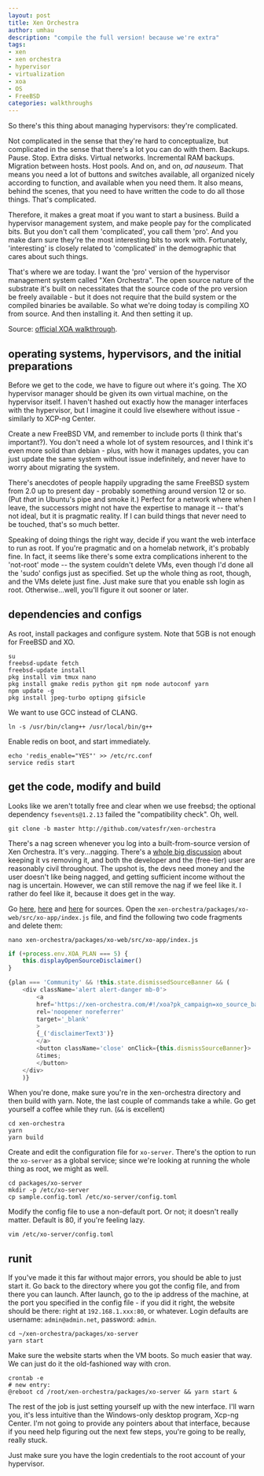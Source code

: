 ```yaml
---
layout: post
title: Xen Orchestra
author: umhau
description: "compile the full version! because we're extra"
tags: 
- xen
- xen orchestra
- hypervisor
- virtualization
- xoa
- OS
- FreeBSD
categories: walkthroughs
---
```


So there's this thing about managing hypervisors: they're complicated. 

Not complicated in the sense that they're hard to conceptualize, but complicated in the sense that there's a lot you can do with them. Backups. Pause. Stop. Extra disks. Virtual networks. Incremental RAM backups. Migration between hosts. Host pools. And on, and on, _ad nauseum_. That means you need a lot of buttons and switches available, all organized nicely according to function, and available when you need them. It also means, behind the scenes, that you need to have written the code to do all those things. That's complicated.

Therefore, it makes a great moat if you want to start a business. Build a hypervisor management system, and make people pay for the complicated bits. But you don't call them 'complicated', you call them 'pro'. And you make darn sure they're the most interesting bits to work with. Fortunately, 'interesting' is closely related to 'complicated' in the demographic that cares about such things. 

That's where we are today. I want the 'pro' version of the hypervisor management system called "Xen Orchestra". The open source nature of the substrate it's built on necessitates that the source code of the pro version be freely available - but it does not require that the build system or the compiled binaries be available. So what we're doing today is compiling XO from source. And then installing it. And then setting it up.

Source: [official XOA walkthrough](https://xen-orchestra.com/docs/installation.html#freebsd).

operating systems, hypervisors, and the initial preparations
------------------------------------------------------------

Before we get to the code, we have to figure out where it's going. The XO hypervisor manager should be given its own virtual machine, on the hypervisor itself. I haven't hashed out exactly how the manager interfaces with the hypervisor, but I imagine it could live elsewhere without issue - similarly to XCP-ng Center. 

Create a new FreeBSD VM, and remember to include ports (I think that's important?). You don't need a whole lot of system resources, and I think it's even more solid than debian - plus, with how it manages updates, you can just update the same system without issue indefinitely, and never have to worry about migrating the system. 

There's anecdotes of people happily upgrading the same FreeBSD system from 2.0 up to present day - probably something around version 12 or so. (Put _that_ in Ubuntu's pipe and smoke it.) Perfect for a network where when I leave, the successors might not have the expertise to manage it -- that's not ideal, but it is pragmatic reality. If I can build things that never need to be touched, that's so much better.

Speaking of doing things the right way, decide if you want the web interface to run as root. If you're pragmatic and on a homelab network, it's probably fine. In fact, it seems like there's some extra complications inherent to the 'not-root' mode -- the system couldn't delete VMs, even though I'd done all the 'sudo' configs just as specified. Set up the whole thing as root, though, and the VMs delete just fine.  Just make sure that you enable ssh login as root. Otherwise...well, you'll figure it out sooner or later.

dependencies and configs
------------------------

As root, install packages and configure system. Note that 5GB is not enough for FreeBSD and XO.

```Shell
su
freebsd-update fetch
freebsd-update install
pkg install vim tmux nano
pkg install gmake redis python git npm node autoconf yarn
npm update -g
pkg install jpeg-turbo optipng gifsicle
```

We want to use GCC instead of CLANG.

```Shell
ln -s /usr/bin/clang++ /usr/local/bin/g++
```

Enable redis on boot, and start immediately.
```Shell
echo 'redis_enable="YES"' >> /etc/rc.conf
service redis start
```

get the code, modify and build
------------------------------

Looks like we aren't totally free and clear when we use freebsd; the optional dependency `fsevents@1.2.13` failed the "compatibility check". Oh, well.  

```Shell
git clone -b master http://github.com/vatesfr/xen-orchestra
```

There's a nag screen whenever you log into a built-from-source version of Xen Orchestra. It's very...nagging.  There's a [whole big discussion](https://xcp-ng.org/forum/topic/1815/nag-screens/30) about keeping it vs removing it, and both the developer and the (free-tier) user are reasonably civil throughout.  The upshot is, the devs need money and the user doesn't like being nagged, and getting sufficient income without the nag is uncertain.  However, we can still remove the nag if we feel like it. I rather do feel like it, because it does get in the way.

Go [here](https://github.com/vatesfr/xen-orchestra/issues/4175#issuecomment-488320434), [here](https://github.com/FoxieHazmat/xenorchestraSourceBannerFix/issues/1) and [here](https://github.com/megabert/xenorchestraSourceBannerFix) for sources. Open the `xen-orchestra/packages/xo-web/src/xo-app/index.js` file, and find the following two code fragments and delete them:

```Shell
nano xen-orchestra/packages/xo-web/src/xo-app/index.js
```

```JavaScript
if (+process.env.XOA_PLAN === 5) {
    this.displayOpenSourceDisclaimer()
}
```

```JavaScript
{plan === 'Community' && !this.state.dismissedSourceBanner && (
    <div className='alert alert-danger mb-0'>
        <a
        href='https://xen-orchestra.com/#!/xoa?pk_campaign=xo_source_banner'
        rel='noopener noreferrer'
        target='_blank'
        >
        {_('disclaimerText3')}
        </a>
        <button className='close' onClick={this.dismissSourceBanner}>
        &times;
        </button>
    </div>
    )}
```

When you're done, make sure you're in the xen-orchestra directory and then build with yarn. Note, the last couple of commands take a while. Go get yourself a coffee while they run. (`&&` is excellent)

```Shell
cd xen-orchestra
yarn
yarn build
```

Create and edit the configuration file for `xo-server`. There's the option to run the `xo-server` as a global service; since we're looking at running the whole thing as root, we might as well. 

```Shell
cd packages/xo-server
mkdir -p /etc/xo-server
cp sample.config.toml /etc/xo-server/config.toml
```

Modify the config file to use a non-default port. Or not; it doesn't really matter. Default is 80, if you're feeling lazy.

```Shell
vim /etc/xo-server/config.toml
```

<!-- The line you're looking for is super simple. But the default is fine.

```Shell
port = 80
``` -->

runit
-----

If you've made it this far without major errors, you should be able to just start it. Go back to the directory where you got the config file, and from there you can launch.  After launch, go to the ip address of the machine, at the port you specified in the config file - if you did it right, the website should be there: right at `192.168.1.xxx:80`, or whatever. Login defaults are username: `admin@admin.net`, password: `admin`. 

```Shell
cd ~/xen-orchestra/packages/xo-server
yarn start
```

Make sure the website starts when the VM boots. So much easier that way. We can just do it the old-fashioned way with cron.

```Shell
crontab -e
# new entry: 
@reboot cd /root/xen-orchestra/packages/xo-server && yarn start &
```

The rest of the job is just setting yourself up with the new interface. I'll warn you, it's less intuitive than the Windows-only desktop program, Xcp-ng Center. I'm not going to provide any pointers about that interface, because if you need help figuring out the next few steps, you're going to be really, really stuck. 

Just make sure you have the login credentials to the root account of your hypervisor.
